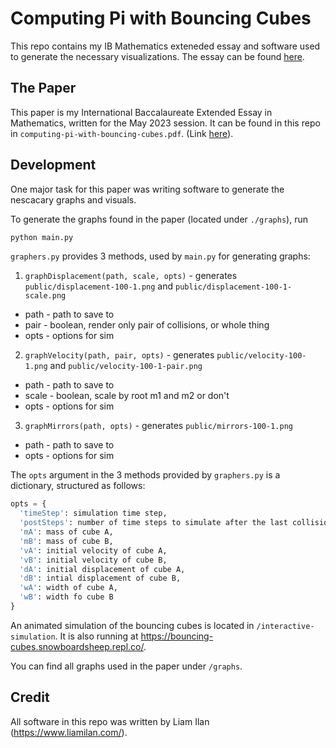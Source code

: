 # Computing Pi with Bouncing Cubes
This repo contains my IB Mathematics exteneded essay and software used to generate the necessary visualizations. The essay can be found [here](https://github.com/liam-ilan/extended-essay/blob/master/computing-pi-with-bouncing-cubes.pdf).

## The Paper
This paper is my International Baccalaureate Extended Essay in Mathematics, written for the May 2023 session. It can be found in this repo in `computing-pi-with-bouncing-cubes.pdf`. (Link [here](https://github.com/liam-ilan/extended-essay/blob/master/computing-pi-with-bouncing-cubes.pdf)).

## Development
One major task for this paper was writing software to generate the nescacary graphs and visuals.

To generate the graphs found in the paper (located under `./graphs`), run

```python
python main.py
```

`graphers.py` provides 3 methods, used by `main.py` for generating graphs:

1. `graphDisplacement(path, scale, opts)` - generates `public/displacement-100-1.png` and `public/displacement-100-1-scale.png`
  * path - path to save to
  * pair - boolean, render only pair of collisions, or whole thing
  * opts - options for sim
2. `graphVelocity(path, pair, opts)` - generates `public/velocity-100-1.png` and `public/velocity-100-1-pair.png`
  * path - path to save to
  * scale - boolean, scale by root m1 and m2 or don't
  * opts - options for sim
3. `graphMirrors(path, opts)` - generates `public/mirrors-100-1.png`
  * path - path to save to
  * opts - options for sim

The `opts` argument in the 3 methods provided by `graphers.py` is a dictionary, structured as follows:
```python
opts = { 
  'timeStep': simulation time step, 
  'postSteps': number of time steps to simulate after the last collision, 
  'mA': mass of cube A,
  'mB': mass of cube B, 
  'vA': initial velocity of cube A, 
  'vB': initial velocity of cube B, 
  'dA': initial displacement of cube A, 
  'dB': intial displacement of cube B, 
  'wA': width of cube A, 
  'wB': width fo cube B
}
```

An animated simulation of the bouncing cubes is located in `/interactive-simulation`. It is also running at https://bouncing-cubes.snowboardsheep.repl.co/.

You can find all graphs used in the paper under `/graphs`. 

## Credit
All software in this repo was written by Liam Ilan (https://www.liamilan.com/).
